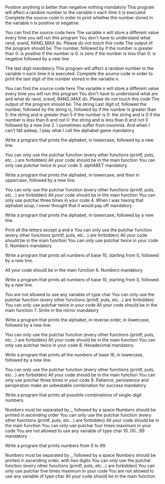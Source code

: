 Positive anything is better than negative nothing mandatory
This program will affect a random number to the variable n each time it is executed. Complete the source code in order to print whether the number stored in the variable n is positive or negative.

You can find the source code here The variable n will store a different value every time you will run this program You don't have to understand what rand, srand, RAND_MAX do. Please do not touch this code The output of the program should be: The number, followed by if the number is greater than 0: is positive if the number is 0: is zero if the number is less than 0: is negative followed by a new line

The last digit mandatory
This program will affect a random number to the variable n each time it is executed. Complete the source code in order to print the last digit of the number stored in the variable n.

You can find the source code here The variable n will store a different value every time you will run this program You don't have to understand what are and what do rand, srand, RAND_MAX do. Please do not touch this code The output of the program should be: The string Last digit of, followed the number, followed by the string is, followed by if the number is greater than 5: the string and is greater than 5 if the number is 0: the string and is 0 if the number is less than 6 and not 0: the string and is less than 6 and not 0 followed by a new line 2. I sometimes suffer from insomnia. And when I can't fall asleep, I play what I call the alphabet game mandatory

Write a program that prints the alphabet, in lowercase, followed by a new line.

You can only use the putchar function (every other functions (printf, puts, etc...) are forbidden) All your code should be in the main function You can only use putchar twice in your code 3. alphABET mandatory

Write a program that prints the alphabet, in lowercase, and then in uppercase, followed by a new line.

You can only use the putchar function (every other functions (printf, puts, etc...) are forbidden) All your code should be in the main function You can only use putchar three times in your code 4. When I was having that alphabet soup, I never thought that it would pay off mandatory

Write a program that prints the alphabet, in lowercase, followed by a new line.

Print all the letters except q and e You can only use the putchar function (every other functions (printf, puts, etc...) are forbidden) All your code should be in the main function You can only use putchar twice in your code 5. Numbers mandatory

Write a program that prints all numbers of base 10, starting from 0, followed by a new line.

All your code should be in the main function 6. Numberz mandatory

Write a program that prints all numbers of base 10, starting from 0, followed by a new line.

You are not allowed to use any variable of type char You can only use the putchar function (every other functions (printf, puts, etc...) are forbidden) You can only use putchar twice in your code All your code should be in the main function 7. Smile in the mirror mandatory

Write a program that prints the alphabet, in reverse order, in lowercase, followed by a new line.

You can only use the putchar function (every other functions (printf, puts, etc...) are forbidden) All your code should be in the main function You can only use putchar twice in your code 8. Hexadecimal mandatory

Write a program that prints all the numbers of base 16, in lowercase, followed by a new line.

You can only use the putchar function (every other functions (printf, puts, etc...) are forbidden) All your code should be in the main function You can only use putchar three times in your code 9. Patience, persistence and perspiration make an unbeatable combination for success mandatory

Write a program that prints all possible combinations of single-digit numbers.

Numbers must be separated by ,, followed by a space Numbers should be printed in ascending order You can only use the putchar function (every other functions (printf, puts, etc...) are forbidden) All your code should be in the main function You can only use putchar four times maximum in your code You are not allowed to use any variable of type char 10. 00...99 mandatory

Write a program that prints numbers from 0 to 99.

Numbers must be separated by ,, followed by a space Numbers should be printed in ascending order, with two digits You can only use the putchar function (every other functions (printf, puts, etc...) are forbidden) You can only use putchar five times maximum in your code You are not allowed to use any variable of type char All your code should be in the main function
